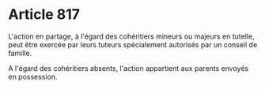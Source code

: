 # Article 817

L'action en partage, à l'égard des cohéritiers mineurs ou majeurs en tutelle, peut être exercée par leurs tuteurs spécialement autorisés par un conseil de famille.

A l'égard des cohéritiers absents, l'action appartient aux parents envoyés en possession.
